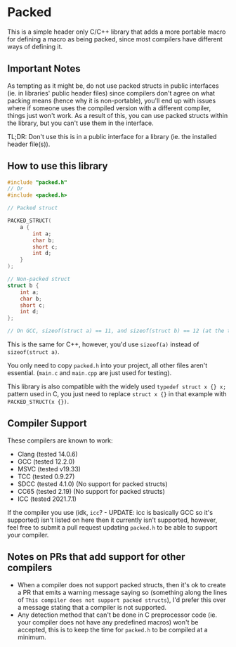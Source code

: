 # Packed

This is a simple header only C/C++ library that adds a more portable macro for defining a macro as being packed, since most compilers have different ways of defining it.

## Important Notes

As tempting as it might be, do not use packed structs in public interfaces (ie. in libraries' public header files) since compilers don't agree on what packing means (hence why it is non-portable), you'll end up with issues where if someone uses the compiled version with a different compiler, things just won't work. As a result of this, you can use packed structs within the library, but you can't use them in the interface.

TL;DR: Don't use this is in a public interface for a library (ie. the installed header file(s)).

## How to use this library

```c
#include "packed.h"
// Or
#include <packed.h>

// Packed struct

PACKED_STRUCT(
    a {
        int a;
        char b;
        short c;
        int d;
    }
);

// Non-packed struct
struct b {
    int a;
    char b;
    short c;
    int d;
};

// On GCC, sizeof(struct a) == 11, and sizeof(struct b) == 12 (at the time of writing this)
```

This is the same for C++, however, you'd use `sizeof(a)` instead of `sizeof(struct a)`.

You only need to copy `packed.h` into your project, all other files aren't essential. (`main.c` and `main.cpp` are just used for testing).

This library is also compatible with the widely used `typedef struct x {} x;` pattern used in C, you just need to replace `struct x {}` in that example with `PACKED_STRUCT(x {})`.

## Compiler Support

These compilers are known to work:

- Clang (tested 14.0.6)
- GCC (tested 12.2.0)
- MSVC (tested v19.33)
- TCC (tested 0.9.27)
- SDCC (tested 4.1.0) (No support for packed structs)
- CC65 (tested 2.19) (No support for packed structs)
- ICC (tested 2021.7.1)

If the compiler you use (idk, `icc`? - UPDATE: icc is basically GCC so it's supported) isn't listed on here then it currently isn't supported, however, feel free to submit a pull request updating `packed.h` to be able to support your compiler.

## Notes on PRs that add support for other compilers

- When a compiler does not support packed structs, then it's ok to create a PR that emits a warning message saying so (something along the lines of `This compiler does not support packed structs`), I'd prefer this over a message stating that a compiler is not supported.
- Any detection method that can't be done in C preprocessor code (ie. your compiler does not have any predefined macros) won't be accepted, this is to keep the time for `packed.h` to be compiled at a minimum.
